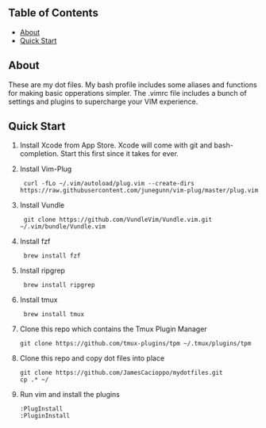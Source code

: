 ## Table of Contents

- [About](#about)
- [Quick Start](#quick-start)

## About

These are my dot files.  My bash profile includes some aliases and functions for
making basic opperations simpler.  The .vimrc file includes a bunch of settings
and plugins to supercharge your VIM experience. 

## Quick Start

1. Install Xcode from App Store.  Xcode will come with git and bash-completion. Start this first since it takes for ever.

2. Install Vim-Plug

    ` curl -fLo ~/.vim/autoload/plug.vim --create-dirs https://raw.githubusercontent.com/junegunn/vim-plug/master/plug.vim`

3. Install Vundle

    ` git clone https://github.com/VundleVim/Vundle.vim.git ~/.vim/bundle/Vundle.vim`

4. Install fzf

    ` brew install fzf`

5. Install ripgrep

    ` brew install ripgrep`

6. Install tmux

    ` brew install tmux`    

7. Clone this repo which contains the Tmux Plugin Manager

    ```
    git clone https://github.com/tmux-plugins/tpm ~/.tmux/plugins/tpm
    ```

8. Clone this repo and copy dot files into place

    ```
    git clone https://github.com/JamesCacioppo/mydotfiles.git
    cp .* ~/
    ```

9. Run vim and install the plugins

    ```
    :PlugInstall
    :PluginInstall
    ```
